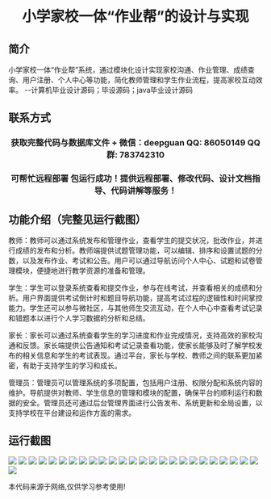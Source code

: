 <p><h1 align="center">小学家校一体“作业帮”的设计与实现</h1></p>

## 简介
小学家校一体“作业帮”系统，通过模块化设计实现家校沟通、作业管理、成绩查询、用户注册、个人中心等功能，简化教师管理和学生作业流程，提高家校互动效率。    --计算机毕业设计源码；毕设源码；java毕业设计源码


## 联系方式
<p><h3 align="center">获取完整代码与数据库文件 + 微信：deepguan QQ: 86050149 QQ群: 783742310</h3></p>
<p><h3 align="center">可帮忙远程部署 包运行成功！提供远程部署、修改代码、设计文档指导、代码讲解等服务！</h3></p>

## 功能介绍（完整见运行截图）
教师：教师可以通过系统发布和管理作业，查看学生的提交状况，批改作业，并进行成绩的发布和分析。教师端提供试题管理功能，可以编辑、排序和设置试题的分数，以及发布作业、考试和公告。用户可以通过导航访问个人中心、试题和试卷管理模块，便捷地进行教学资源的准备和管理。

学生：学生可以登录系统查看和提交作业，参与在线考试，并查看相关的成绩和分析。用户界面提供考试倒计时和题目导航功能，提高考试过程的逻辑性和时间掌控能力。学生还可以参与微社区，与其他师生交流互动，在个人中心中查看考试记录和错题本以进行个人学习数据的分析和总结。

家长：家长可以通过系统查看学生的学习进度和作业完成情况，支持高效的家校沟通和反馈。家长端提供公告通知和考试记录查看功能，使家长能够及时了解学校发布的相关信息和学生的考试表现。通过平台，家长与学校、教师之间的联系更加紧密，有助于支持学生的学习和成长。

管理员：管理员可以管理系统的多项配置，包括用户注册、权限分配和系统内容的维护。导航提供对教师、学生信息的管理和模块的配置，确保平台的顺利运行和数据的安全。管理员还可通过后台管理界面进行公告发布、系统更新和全局设置，以支持学校在平台建设和运作方面的需求。


## 运行截图
![](https://bs-1329754181.cos.ap-shanghai.myqcloud.com/spring/PrimarySchoolHomeSchoolIntegrationHomeworkHelperDesignAndImplementation/img/001.jpg)
![](https://bs-1329754181.cos.ap-shanghai.myqcloud.com/spring/PrimarySchoolHomeSchoolIntegrationHomeworkHelperDesignAndImplementation/img/002.jpg)
![](https://bs-1329754181.cos.ap-shanghai.myqcloud.com/spring/PrimarySchoolHomeSchoolIntegrationHomeworkHelperDesignAndImplementation/img/003.jpg)
![](https://bs-1329754181.cos.ap-shanghai.myqcloud.com/spring/PrimarySchoolHomeSchoolIntegrationHomeworkHelperDesignAndImplementation/img/004.jpg)
![](https://bs-1329754181.cos.ap-shanghai.myqcloud.com/spring/PrimarySchoolHomeSchoolIntegrationHomeworkHelperDesignAndImplementation/img/005.jpg)
![](https://bs-1329754181.cos.ap-shanghai.myqcloud.com/spring/PrimarySchoolHomeSchoolIntegrationHomeworkHelperDesignAndImplementation/img/006.jpg)
![](https://bs-1329754181.cos.ap-shanghai.myqcloud.com/spring/PrimarySchoolHomeSchoolIntegrationHomeworkHelperDesignAndImplementation/img/007.jpg)
![](https://bs-1329754181.cos.ap-shanghai.myqcloud.com/spring/PrimarySchoolHomeSchoolIntegrationHomeworkHelperDesignAndImplementation/img/008.jpg)
![](https://bs-1329754181.cos.ap-shanghai.myqcloud.com/spring/PrimarySchoolHomeSchoolIntegrationHomeworkHelperDesignAndImplementation/img/009.jpg)
![](https://bs-1329754181.cos.ap-shanghai.myqcloud.com/spring/PrimarySchoolHomeSchoolIntegrationHomeworkHelperDesignAndImplementation/img/010.jpg)
![](https://bs-1329754181.cos.ap-shanghai.myqcloud.com/spring/PrimarySchoolHomeSchoolIntegrationHomeworkHelperDesignAndImplementation/img/011.jpg)
![](https://bs-1329754181.cos.ap-shanghai.myqcloud.com/spring/PrimarySchoolHomeSchoolIntegrationHomeworkHelperDesignAndImplementation/img/012.jpg)
![](https://bs-1329754181.cos.ap-shanghai.myqcloud.com/spring/PrimarySchoolHomeSchoolIntegrationHomeworkHelperDesignAndImplementation/img/013.jpg)
![](https://bs-1329754181.cos.ap-shanghai.myqcloud.com/spring/PrimarySchoolHomeSchoolIntegrationHomeworkHelperDesignAndImplementation/img/014.jpg)
![](https://bs-1329754181.cos.ap-shanghai.myqcloud.com/spring/PrimarySchoolHomeSchoolIntegrationHomeworkHelperDesignAndImplementation/img/015.jpg)
![](https://bs-1329754181.cos.ap-shanghai.myqcloud.com/spring/PrimarySchoolHomeSchoolIntegrationHomeworkHelperDesignAndImplementation/img/016.jpg)
![](https://bs-1329754181.cos.ap-shanghai.myqcloud.com/spring/PrimarySchoolHomeSchoolIntegrationHomeworkHelperDesignAndImplementation/img/017.jpg)
![](https://bs-1329754181.cos.ap-shanghai.myqcloud.com/spring/PrimarySchoolHomeSchoolIntegrationHomeworkHelperDesignAndImplementation/img/018.jpg)
![](https://bs-1329754181.cos.ap-shanghai.myqcloud.com/spring/PrimarySchoolHomeSchoolIntegrationHomeworkHelperDesignAndImplementation/img/019.jpg)
![](https://bs-1329754181.cos.ap-shanghai.myqcloud.com/spring/PrimarySchoolHomeSchoolIntegrationHomeworkHelperDesignAndImplementation/img/020.jpg)
![](https://bs-1329754181.cos.ap-shanghai.myqcloud.com/spring/PrimarySchoolHomeSchoolIntegrationHomeworkHelperDesignAndImplementation/img/021.jpg)
![](https://bs-1329754181.cos.ap-shanghai.myqcloud.com/spring/PrimarySchoolHomeSchoolIntegrationHomeworkHelperDesignAndImplementation/img/022.jpg)
![](https://bs-1329754181.cos.ap-shanghai.myqcloud.com/spring/PrimarySchoolHomeSchoolIntegrationHomeworkHelperDesignAndImplementation/img/023.jpg)
![](https://bs-1329754181.cos.ap-shanghai.myqcloud.com/spring/PrimarySchoolHomeSchoolIntegrationHomeworkHelperDesignAndImplementation/img/024.jpg)
![](https://bs-1329754181.cos.ap-shanghai.myqcloud.com/spring/PrimarySchoolHomeSchoolIntegrationHomeworkHelperDesignAndImplementation/img/025.jpg)
![](https://bs-1329754181.cos.ap-shanghai.myqcloud.com/spring/PrimarySchoolHomeSchoolIntegrationHomeworkHelperDesignAndImplementation/img/026.jpg)

<p>本代码来源于网络,仅供学习参考使用!</p>
